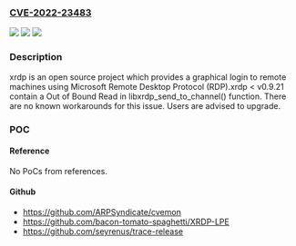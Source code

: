 ### [CVE-2022-23483](https://cve.mitre.org/cgi-bin/cvename.cgi?name=CVE-2022-23483)
![](https://img.shields.io/static/v1?label=Product&message=xrdp&color=blue)
![](https://img.shields.io/static/v1?label=Version&message=%3C%200.9.21%20&color=brightgreen)
![](https://img.shields.io/static/v1?label=Vulnerability&message=CWE-125%3A%20Out-of-bounds%20Read&color=brightgreen)

### Description

xrdp is an open source project which provides a graphical login to remote machines using Microsoft Remote Desktop Protocol (RDP).xrdp < v0.9.21 contain a Out of Bound Read in libxrdp_send_to_channel() function. There are no known workarounds for this issue. Users are advised to upgrade.

### POC

#### Reference
No PoCs from references.

#### Github
- https://github.com/ARPSyndicate/cvemon
- https://github.com/bacon-tomato-spaghetti/XRDP-LPE
- https://github.com/seyrenus/trace-release

